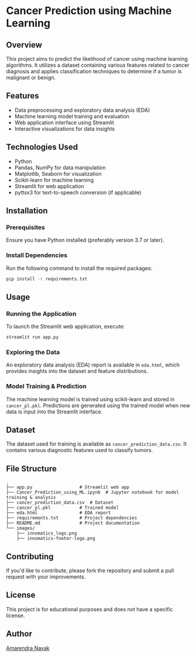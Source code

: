 # Cancer Prediction using Machine Learning

## Overview
This project aims to predict the likelihood of cancer using machine learning algorithms. It utilizes a dataset containing various features related to cancer diagnosis and applies classification techniques to determine if a tumor is malignant or benign.

## Features
- Data preprocessing and exploratory data analysis (EDA)
- Machine learning model training and evaluation
- Web application interface using Streamlit
- Interactive visualizations for data insights

## Technologies Used
- Python
- Pandas, NumPy for data manipulation
- Matplotlib, Seaborn for visualization
- Scikit-learn for machine learning
- Streamlit for web application
- pyttsx3 for text-to-speech conversion (if applicable)

## Installation
### Prerequisites
Ensure you have Python installed (preferably version 3.7 or later).

### Install Dependencies
Run the following command to install the required packages:
```bash
pip install -r requirements.txt
```

## Usage
### Running the Application
To launch the Streamlit web application, execute:
```bash
streamlit run app.py
```

### Exploring the Data
An exploratory data analysis (EDA) report is available in `eda.html`, which provides insights into the dataset and feature distributions.

### Model Training & Prediction
The machine learning model is trained using scikit-learn and stored in `cancer_pl.pkl`. Predictions are generated using the trained model when new data is input into the Streamlit interface.

## Dataset
The dataset used for training is available as `cancer_prediction_data.csv`. It contains various diagnostic features used to classify tumors.

## File Structure
```
.
├── app.py                  # Streamlit web app
├── Cancer_Prediction_using_ML.ipynb  # Jupyter notebook for model training & analysis
├── cancer_prediction_data.csv  # Dataset
├── cancer_pl.pkl           # Trained model
├── eda.html                # EDA report
├── requirements.txt        # Project dependencies
├── README.md               # Project documentation
└── images/
    ├── innomatics_logo.png
    ├── innomatics-footer-logo.png
```

## Contributing
If you'd like to contribute, please fork the repository and submit a pull request with your improvements.

## License
This project is for educational purposes and does not have a specific license.

## Author
[Amarendra Nayak](https://github.com/your-github-profile)

